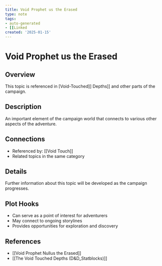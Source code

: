 ```yaml
---
title: Void Prophet us the Erased
type: note
tags:
- auto-generated
- [[Linked
created: '2025-01-15'
---
```


# Void Prophet us the Erased

## Overview
This topic is referenced in [Void-Touched]] Depths]] and other parts of the campaign.

## Description
An important element of the campaign world that connects to various other aspects of the adventure.

## Connections
- Referenced by: [[Void Touch]]
- Related topics in the same category

## Details
Further information about this topic will be developed as the campaign progresses.

## Plot Hooks
- Can serve as a point of interest for adventurers
- May connect to ongoing storylines
- Provides opportunities for exploration and discovery

## References

- [[Void Prophet Nullus the Erased]]
- [[The Void Touched Depths (D&D_Statblocks)]]
